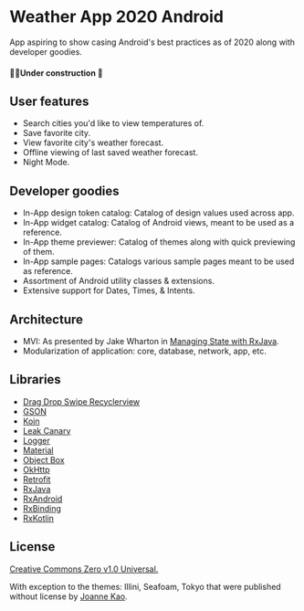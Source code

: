 # Weather App 2020 Android 
App aspiring to show casing Android's best practices as of 2020 along with developer goodies.
####  👷‍♂️Under construction 🚧

## User features
- Search cities you'd like to view temperatures of.
- Save favorite city. 
- View favorite city's weather forecast.
- Offline viewing of last saved weather forecast.
- Night Mode.

## Developer goodies
- In-App design token catalog: Catalog of design values used across app.
- In-App widget catalog: Catalog of Android views, meant to be used as a reference.
- In-App theme previewer: Catalog of themes along with quick previewing of them.
- In-App sample pages: Catalogs various sample pages meant to be used as reference.
- Assortment of Android utility classes & extensions.
- Extensive support for Dates, Times, & Intents.

## Architecture
- MVI: As presented by Jake Wharton in [Managing State with RxJava](https://jakewharton.com/the-state-of-managing-state-with-rxjava/).
- Modularization of application: core, database, network, app, etc.

## Libraries
- [Drag Drop Swipe Recyclerview](https://github.com/ernestoyaquello/DragDropSwipeRecyclerview)
- [GSON](https://github.com/google/gson)
- [Koin](https://github.com/InsertKoinIO/koin)
- [Leak Canary](https://github.com/square/leakcanary)
- [Logger](https://github.com/orhanobut/logger)
- [Material](https://github.com/material-components/material-components-android)
- [Object Box](https://github.com/objectbox/objectbox-java)
- [OkHttp](https://github.com/square/okhttp)
- [Retrofit](https://github.com/square/retrofit)
- [RxJava](https://github.com/ReactiveX/RxJava)
- [RxAndroid](https://github.com/ReactiveX/RxAndroid)
- [RxBinding](https://github.com/JakeWharton/RxBinding)
- [RxKotlin](https://github.com/ReactiveX/RxKotlin)

## License
[Creative Commons Zero v1.0 Universal.](https://github.com/seljabali/weather-app-2020-android/blob/master/LICENSE)

With exception to the themes: Illini, Seafoam, Tokyo that were published without license by [Joanne Kao](https://github.com/pixelbutter/theme-sample).
